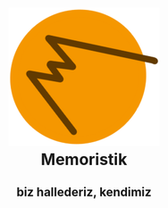 <h1 align="center">
<img src="images/logo.png" width="270">
<br>Memoristik<br>
</h1>

<h2 align="center">biz hallederiz, kendimiz</h2>